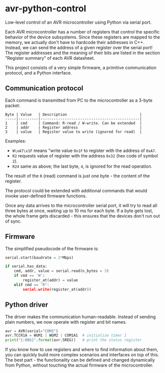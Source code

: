 # avr-python-control
Low-level control of an AVR microcontroller using Python via serial port.

Each AVR microcontroller has a number of registers that control the specific behavior of the device subsystems. Since these registers are mapped to the memory, we actually don't have to hardcode their addresses in C++. Instead, we can send the address of a given register over the serial port! The register addresses and the meaning of their bits are listed in the section "Register summary" of each AVR datasheet.

This project consists of a very simple firmware, a primitive communication protocol, and a Python interface.

## Communication protocol

Each command is transmitted from PC to the microcontroller as a 3-byte packet:

```
Byte | Value   | Description                                 |
-----|---------|---------------------------------------------|
1    | cmd     | Command: R-read / W-write. Can be extended  |
2    | addr    | Register address                            |
3    | value   | Register value to write (ignored for read)  |
```

Examples:
  * `W\xA7\x1F` means "write value `0x1F` to register with the address of `0xA7`.
  * `R2` requests value of register with the address `0x32` (hex code of symbol `2`).
  * `R24` same as above; the last byte, `4`, is ignored for the read operation.

The result of the `R` (read) command is just one byte - the content of the register.

The protocol could be extended with additional commands that would invoke user-defined firmware functions.

Once any data arrives to the microcontroller serial port, it will try to read
all three bytes at once, waiting up to 10 ms for each byte. If a byte gets lost,
the whole frame gets discarded - this ensures that the devices don't run out of sync.

## Firmware

The simplified pseudocode of the firmware is:

```python
serial.start(baudrate = 2*Mbps)

if serial.has_data:
    cmd, addr, value = serial.read(n_bytes = 3)
    if cmd == 'W':
        register_at(addr) = value
    elif cmd == 'R":
        serial.write(register_at(addr))
```

## Python driver

The driver makes the communication human-readable. Instead of sending plain numbers, we now operate with register and bit names.

```python
avr = AVR(serial="COM3")
avr.TCCR1A = WGM1 | WGM2 | COM1A1  # initialize timer 1
print("{:08b}".format(avr.SREG))   # print the status register
```

If you know how to use registers and where to find information about them, you can quickly build more complex scenarios and interfaces on top of this. The best part - the functionality can be defined and changed dynamically from Python, without touching the actual firmware of the microcontroller.

